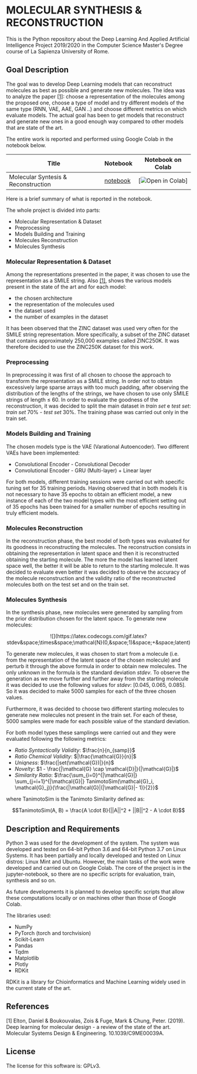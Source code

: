 # MOLECULAR SYNTHESIS & RECONSTRUCTION

This is the Python repository about the Deep Learning And Applied Artificial Intelligence Project 2019/2020 in the Computer Science Master's Degree course of La Sapienza University of Rome.


## Goal Description

The goal was to develop Deep Learning models that can reconstruct molecules as best as possible and generate new molecules. The idea was to analyze the paper [[1]](#1): choose a representation of the molecules among the proposed one, choose a type of model and try different models of the same type (RNN, VAE, AAE, GAN ..) and choose different metrics on which evaluate models. The actual goal has been to get models that reconstruct and generate new ones in a good enough way compared to other models that are state of the art.

The entire work is reported and performed using Google Colab in the notebook below.

**Title** | **Notebook** | **Notebook on Colab**
|------------ | ------------- | ------------ |
Molecular Syntesis & Reconstruction | [notebook](.) | [![Open in Colab](.)] |

Here is a brief summary of what is reported in the notebook.

The whole project is divided into parts:
- Molecular Representation & Dataset
- Preprocessing
- Models Building and Training 
- Molecules Reconstruction
- Molecules Synthesis 



### Molecular Representation & Dataset

Among the representations presented in the paper, it was chosen to use the representation as a SMILE string. Also [[1]](#1), shows the various models present in the state of the art and for each model:

- the chosen architecture
- the representation of the molecules used
- the dataset used
- the number of examples in the dataset

It has been observed that the ZINC dataset was used very often for the SMILE string representation. More specifically, a subset of the ZINC dataset that contains approximately 250,000 examples called ZINC250K. It was therefore decided to use the ZINC250K dataset for this work.



### Preprocessing

In preprocessing it was first of all chosen to choose the approach to transform the representation as a SMILE string. In order not to obtain excessively large sparse arrays with too much padding, after observing the distribution of the lengths of the strings, we have chosen to use only SMILE strings of length $\leq$ 60. In order to evaluate the goodness of the reconstruction, it was decided to split the main dataset in *train set* e *test set*: *train set* 70% - *test set* 30%. The training phase was carried out only in the train set.



### Models Building and Training

The chosen models type is the VAE (Varational Autoencoder). Two different VAEs have been implemented:

- Convolutional Encoder - Convolutional Decoder
- Convolutional Encoder - GRU (Multi-layer) + Linear layer

For both models, different training sessions were carried out with specific tuning set for 35 training periods. Having observed that in both models it is not necessary to have 35 epochs to obtain an efficient model, a new instance of each of the two model types with the most efficient setting out of 35 epochs has been trained for a smaller number of epochs resulting in truly efficient models.



### Molecules Reconstruction

In the reconstruction phase, the best model of both types was evaluated for its goodness in reconstructing the molecules. The reconstruction consists in obtaining the representation in latent space and then it is reconstructed obtaining the starting molecule. The more the model has learned latent space well, the better it will be able to return to the starting molecule. It was decided to evaluate even better it was decided to observe the accuracy of the molecule reconstruction and the validity ratio of the reconstructed molecules both on the test set and on the train set.



### Molecules Synthesis

In the synthesis phase, new molecules were generated by sampling from the prior distribution chosen for the latent space. To generate new molecules:

<p align = "center">
![](https://latex.codecogs.com/gif.latex?stdev&space;\times&space;\mathcal{N}(0,&space;1)&space;&plus;&space;latent)

To generate new molecules, it was chosen to start from a molecule (i.e. from the representation of the latent space of the chosen molecule) and perturb it through the above formula in order to obtain new molecules. The only unknown in the formula is the standard deviation *stdev*. To observe the generation as we move further and further away from the starting molecule it was decided to use the following values for *stdev*: [0.045, 0.065, 0.085]. So it was decided to make 5000 samples for each of the three chosen values.

Furthermore, it was decided to choose two different starting molecules to generate new molecules not present in the train set. For each of these, 5000 samples were made for each possible value of the standard deviation.

For both model types these samplings were carried out and they were evaluated following the following metrics:

- *Ratio Syntactically Validity*: $\frac{n}{n_{samp}}$
- *Ratio Chemical Validity*: $|\frac{\mathcal{G}}{n}|$
- *Uniqness*: $\frac{|set(\mathcal{G})|}{n}$
- *Novelty*: $1 - \frac{|\mathcal{G} \cap \mathcal{D}|}{|\mathcal{G}|}$
- *Similarity Ratio*: $\frac{\sum_{i=0}^{|\mathcal{G}|} \sum_{j=i+1}^{|\mathcal{G}|} TanimotoSim(\mathcal{G}_i, \mathcal{G}_j)}{\frac{|\mathcal{G}|(|\mathcal{G}|- 1)}{2}}$

where TanimotoSim is the Tanimoto Similarity defined as:

$$TanimotoSim(A, B) = \frac{A \cdot B}{||A||^2 + ||B||^2 - A \cdot B}$$





## Description and Requirements

Python 3 was used for the development of the system. The system was developed and tested on 64-bit Python 3.6 and 64-bit Python 3.7 on Linux Systems. It has been partially and locally developed and tested on Linux distros: Linux Mint and Ubuntu. However, the main tasks of the work were developed and carried out on Google Colab. The core of the project is in the jupyter-notebook, so there are no specific scripts for evaluation, train, synthesis and so on.

As future developments it is planned to develop specific scripts that allow these computations locally or on machines other than those of Google Colab.

The libraries used:

- NumPy
- PyTorch (torch and torchvision)
- Scikit-Learn
- Pandas
- Tqdm
- Matplotlib
- Plotly
- RDKit

RDKit is a library for Chioinformatics and Machine Learning widely used in the current state of the art.


## References

<a id="1">[1]</a>
Elton, Daniel & Boukouvalas, Zois & Fuge, Mark & Chung, Peter. (2019). Deep learning for molecular design - a review of the state of the art. Molecular Systems Design & Engineering. 10.1039/C9ME00039A. 


## License

The license for this software is: GPLv3.
